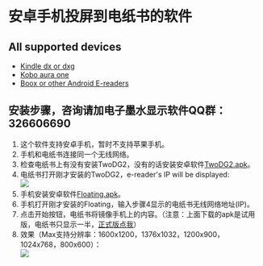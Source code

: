 # 安卓手机投屏到电纸书的软件 #
## All supported devices ##
- [Kindle dx or dxg][DXG]
- [Kobo aura one][KOBOen]
- [Boox or other Android E-readers][BOOXen]
## 安装步骤，咨询请加电子墨水显示软件QQ群：326606690 ##
1. 这个软件支持安卓手机，暂时不支持苹果手机。
2. 手机和电纸书连接同一个无线网络。
3. 检查电纸书上有没有安装TwoDG2，没有的话安装安卓软件[TwoDG2.apk][TwoDG2_apk]。
4. 电纸书打开刚才安装的TwoDG2，e-reader's IP will be displayed:  
![][wifi_jpg]
5. 手机安装安卓软件[Floating.apk][Floating_apk]。
6. 手机打开刚才安装的Floating，输入步骤4显示的电纸书无线网络地址(IP)。
7. 点击开始按钮，电纸书将镜像手机上的内容。（注意：上面下载的apk是试用版，电纸书只显示一半，[正式版点我][taobao]）  
8. 效果（Max支持分辨率：1600x1200，1376x1032，1200x900，1024x768，800x600）：  
![][max_jpg]

[DXG]:		https://github.com/nahtethan/dxg-display/blob/master/DXG.md
[BOOXen]:	https://github.com/nahtethan/dxg-display/blob/master/BOOXen.md
[KOBOen]: 	https://github.com/nahtethan/dxg-display/blob/master/e-reader/KOBOen.md
[BOOX-cmd]:	https://github.com/nahtethan/dxg-display/blob/master/e-reader/BOOX-cmd.md

[max_jpg]:		https://github.com/nahtethan/dxg-display/blob/master/99-pictures/max.jpg
[wifi_jpg]:		https://github.com/nahtethan/dxg-display/blob/master/99-pictures/wifi.jpg
[mirror_jpg]:	https://github.com/nahtethan/dxg-display/blob/master/99-pictures/mirror.jpg
[storage_jpg]:	https://github.com/nahtethan/dxg-display/blob/master/99-pictures/storage.jpg
[eMonitor_jpg]:	https://github.com/nahtethan/dxg-display/blob/master/99-pictures/eMonitor.jpg
[mirror_zip]:	https://raw.githubusercontent.com/nahtethan/dxg-display/master/00-binary/mirror.zip
[TwoDG2_apk]:	https://raw.githubusercontent.com/nahtethan/dxg-display/master/00-binary/TwoDG2.apk
[Floating_apk]:	https://raw.githubusercontent.com/nahtethan/dxg-display/master/00-binary/Floating.apk

[qd]:		http://qd.160.com/
[taobao]:	https://item.taobao.com/item.htm?id=520024244524
